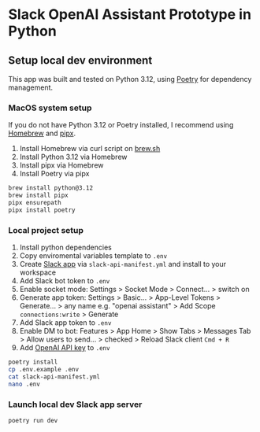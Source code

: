 # Slack OpenAI Assistant Prototype in Python

## Setup local dev environment

This app was built and tested on Python 3.12, using [Poetry](https://python-poetry.org/) for dependency management.

### MacOS system setup

If you do not have Python 3.12 or Poetry installed, I recommend using [Homebrew](https://brew.sh/) and [pipx](https://pipx.pypa.io/).

1. Install Homebrew via curl script on [brew.sh](https://brew.sh/)
2. Install Python 3.12 via Homebrew
3. Install pipx via Homebrew
4. Install Poetry via pipx

```sh
brew install python@3.12
brew install pipx
pipx ensurepath
pipx install poetry
```

### Local project setup

1. Install python dependencies
2. Copy enviromental variables template to `.env`
3. Create [Slack app](https://api.slack.com/apps) via `slack-api-manifest.yml` and install to your workspace
4. Add Slack bot token to `.env`
5. Enable socket mode: Settings > Socket Mode > Connect... > switch on
6. Generate app token: Settings > Basic... > App-Level Tokens > Generate... > any name e.g. "openai assistant" > Add Scope `connections:write` > Generate
7. Add Slack app token to `.env`
8. Enable DM to bot: Features > App Home > Show Tabs > Messages Tab > Allow users to send... > checked > Reload Slack client `Cmd + R`
9. Add [OpenAI API key](https://platform.openai.com/api-keys) to `.env`

```sh
poetry install
cp .env.example .env
cat slack-api-manifest.yml
nano .env
```

### Launch local dev Slack app server

```sh
poetry run dev
```
